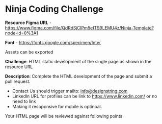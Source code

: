 # Ninja Coding Challenge

**Resource Figma URL** - https://www.figma.com/file/QdRdSjCIPm5eITS9LEMU4z/Ninja-Template?node-id=0%3A1

**Font** - https://fonts.google.com/specimen/Inter

Assets can be exported 

**Challenge**: HTML static development of the single page as shown in the resource URL

**Description**:
Complete the HTML development of the page and submit a pull request.

- Contact Us should trigger mailto: info@designstring.com
- LinkedIn URL for profiles can be link to https://www.linkedin.com/ or no need to link
- Making it resoponsive for mobile is optinoal. 

Your HTML page will be reviewed against following points 

